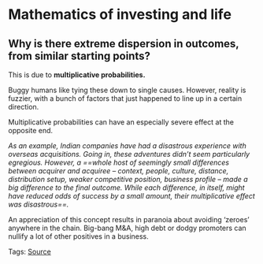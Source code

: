 # Mathematics of investing and life

## Why is there extreme dispersion in outcomes, from similar starting points?

This is due to **multiplicative probabilities.**

Buggy humans like tying these down to single causes. However, reality is fuzzier, with a bunch of factors that just happened to line up in a certain direction.

Multiplicative probabilities can have an especially severe effect at the opposite end.

_As an example, Indian companies have had a disastrous experience with overseas acquisitions. Going in, these adventures didn’t seem particularly egregious. However, a ==whole host of seemingly small differences between acquirer and acquiree – context, people, culture, distance, distribution setup, weaker competitive position, business profile – made a big difference to the final outcome. While each difference, in itself, might have reduced odds of success by a small amount, their multiplicative effect was disastrous==._

An appreciation of this concept results in paranoia about avoiding ‘zeroes’ anywhere in the chain. Big-bang M&A, high debt or dodgy promoters can nullify a lot of other positives in a business.

Tags: [Source](https://buggyhuman.substack.com/p/mathematics-of-investing-and-life)


